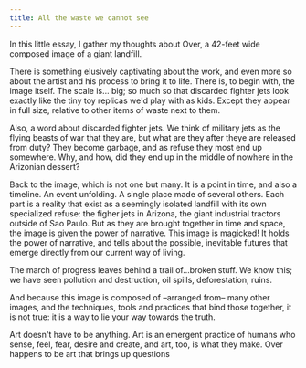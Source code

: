 ```yaml
---
title: All the waste we cannot see
---
```


In this little essay, I gather my thoughts about Over, a 42-feet wide composed image of a giant landfill.

There is something elusively captivating about the work, and even more so about the artist and his process to bring it to life. There is, to begin with, the image itself. The scale is... big; so much so that discarded fighter jets look exactly like the tiny toy replicas we'd play with as kids. Except they appear in full size, relative to other items of waste next to them.

Also, a word about discarded fighter jets. We think of military jets as the flying beasts of war that they are, but what are they after theye are released from duty? They become garbage, and as refuse they most end up somewhere. Why, and how, did they end up in the middle of nowhere in the Arizonian dessert?

Back to the image, which is not one but many. It is a point in time, and also a timeline. An event unfolding. A single place made of several others. Each part is a reality that exist as a seemingly isolated landfill with its own specialized refuse: the figher jets in Arizona, the giant industrial tractors outside of Sao Paulo. But as they are brought together in time and space, the image is given the power of narrative. This image is magicked! It holds the power of narrative, and tells about the possible, inevitable futures that emerge directly from our current way of living.

The march of progress leaves behind a trail of...broken stuff. We know this; we have seen pollution and destruction, oil spills, deforestation, ruins.

And because this image is composed of –arranged from– many other images, and the techniques, tools and practices that bind those together, it is not true: it is a way to lie your way towards the truth.

Art doesn't have to be anything. Art is an emergent practice of humans who sense, feel, fear, desire and create, and art, too, is what they make. Over happens to be art that brings up questions
